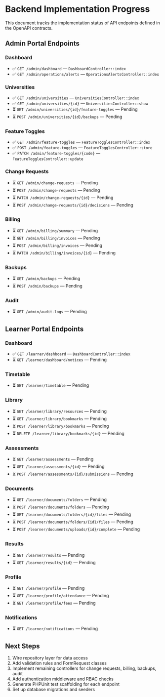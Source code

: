 # Backend Implementation Progress

This document tracks the implementation status of API endpoints defined in the OpenAPI contracts.

## Admin Portal Endpoints

### Dashboard
- ✅ `GET /admin/dashboard` — `DashboardController::index`
- ✅ `GET /admin/operations/alerts` — `OperationsAlertsController::index`

### Universities
- ✅ `GET /admin/universities` — `UniversitiesController::index`
- ✅ `GET /admin/universities/{id}` — `UniversitiesController::show`
- ⏳ `GET /admin/universities/{id}/feature-toggles` — Pending
- ⏳ `POST /admin/universities/{id}/backups` — Pending

### Feature Toggles
- ✅ `GET /admin/feature-toggles` — `FeatureTogglesController::index`
- ✅ `POST /admin/feature-toggles` — `FeatureTogglesController::store`
- ✅ `PATCH /admin/feature-toggles/{code}` — `FeatureTogglesController::update`

### Change Requests
- ⏳ `GET /admin/change-requests` — Pending
- ⏳ `POST /admin/change-requests` — Pending
- ⏳ `PATCH /admin/change-requests/{id}` — Pending
- ⏳ `POST /admin/change-requests/{id}/decisions` — Pending

### Billing
- ⏳ `GET /admin/billing/summary` — Pending
- ⏳ `GET /admin/billing/invoices` — Pending
- ⏳ `POST /admin/billing/invoices` — Pending
- ⏳ `PATCH /admin/billing/invoices/{id}` — Pending

### Backups
- ⏳ `GET /admin/backups` — Pending
- ⏳ `POST /admin/backups` — Pending

### Audit
- ⏳ `GET /admin/audit-logs` — Pending

## Learner Portal Endpoints

### Dashboard
- ✅ `GET /learner/dashboard` — `DashboardController::index`
- ⏳ `GET /learner/dashboard/notices` — Pending

### Timetable
- ⏳ `GET /learner/timetable` — Pending

### Library
- ⏳ `GET /learner/library/resources` — Pending
- ⏳ `GET /learner/library/bookmarks` — Pending
- ⏳ `POST /learner/library/bookmarks` — Pending
- ⏳ `DELETE /learner/library/bookmarks/{id}` — Pending

### Assessments
- ⏳ `GET /learner/assessments` — Pending
- ⏳ `GET /learner/assessments/{id}` — Pending
- ⏳ `POST /learner/assessments/{id}/submissions` — Pending

### Documents
- ⏳ `GET /learner/documents/folders` — Pending
- ⏳ `POST /learner/documents/folders` — Pending
- ⏳ `GET /learner/documents/folders/{id}/files` — Pending
- ⏳ `POST /learner/documents/folders/{id}/files` — Pending
- ⏳ `POST /learner/documents/uploads/{id}/complete` — Pending

### Results
- ⏳ `GET /learner/results` — Pending
- ⏳ `GET /learner/results/{id}` — Pending

### Profile
- ⏳ `GET /learner/profile` — Pending
- ⏳ `GET /learner/profile/attendance` — Pending
- ⏳ `GET /learner/profile/fees` — Pending

### Notifications
- ⏳ `GET /learner/notifications` — Pending

## Next Steps

1. Wire repository layer for data access
2. Add validation rules and FormRequest classes
3. Implement remaining controllers for change requests, billing, backups, audit
4. Add authentication middleware and RBAC checks
5. Generate PHPUnit test scaffolding for each endpoint
6. Set up database migrations and seeders
